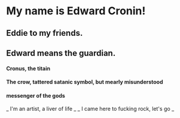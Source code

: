 # My name is Edward Cronin! #
## Eddie to my friends. ##
## Edward means the guardian. ##

#### Cronus, the titain ####
#### The crow, tattered satanic symbol, but mearly misunderstood ####
#### messenger of the gods ####

_ I'm an artist, a liver of life _
_ I came here to fucking rock, let's go _
